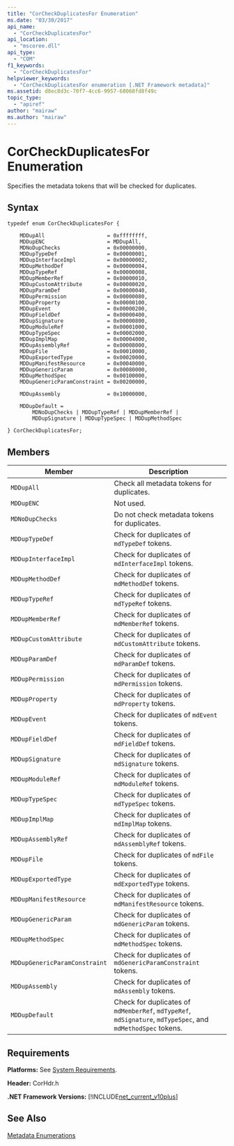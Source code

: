 ```yaml
---
title: "CorCheckDuplicatesFor Enumeration"
ms.date: "03/30/2017"
api_name: 
  - "CorCheckDuplicatesFor"
api_location: 
  - "mscoree.dll"
api_type: 
  - "COM"
f1_keywords: 
  - "CorCheckDuplicatesFor"
helpviewer_keywords: 
  - "CorCheckDuplicatesFor enumeration [.NET Framework metadata]"
ms.assetid: d8ec8d3c-70f7-4cc6-9957-68068fd8f49c
topic_type: 
  - "apiref"
author: "mairaw"
ms.author: "mairaw"
---
```

# CorCheckDuplicatesFor Enumeration
Specifies the metadata tokens that will be checked for duplicates.  
  
## Syntax  
  
```  
typedef enum CorCheckDuplicatesFor {  
  
    MDDupAll                    = 0xffffffff,  
    MDDupENC                    = MDDupAll,  
    MDNoDupChecks               = 0x00000000,  
    MDDupTypeDef                = 0x00000001,  
    MDDupInterfaceImpl          = 0x00000002,  
    MDDupMethodDef              = 0x00000004,  
    MDDupTypeRef                = 0x00000008,  
    MDDupMemberRef              = 0x00000010,  
    MDDupCustomAttribute        = 0x00000020,  
    MDDupParamDef               = 0x00000040,  
    MDDupPermission             = 0x00000080,  
    MDDupProperty               = 0x00000100,  
    MDDupEvent                  = 0x00000200,  
    MDDupFieldDef               = 0x00000400,  
    MDDupSignature              = 0x00000800,  
    MDDupModuleRef              = 0x00001000,  
    MDDupTypeSpec               = 0x00002000,  
    MDDupImplMap                = 0x00004000,  
    MDDupAssemblyRef            = 0x00008000,  
    MDDupFile                   = 0x00010000,  
    MDDupExportedType           = 0x00020000,  
    MDDupManifestResource       = 0x00040000,  
    MDDupGenericParam           = 0x00080000,  
    MDDupMethodSpec             = 0x00100000,  
    MDDupGenericParamConstraint = 0x00200000,  
  
    MDDupAssembly               = 0x10000000,  
  
    MDDupDefault =   
        MDNoDupChecks | MDDupTypeRef | MDDupMemberRef |   
        MDDupSignature | MDDupTypeSpec | MDDupMethodSpec  
  
} CorCheckDuplicatesFor;  
```  
  
## Members  
  
|Member|Description|  
|------------|-----------------|  
|`MDDupAll`|Check all metadata tokens for duplicates.|  
|`MDDupENC`|Not used.|  
|`MDNoDupChecks`|Do not check metadata tokens for duplicates.|  
|`MDDupTypeDef`|Check for duplicates of `mdTypeDef` tokens.|  
|`MDDupInterfaceImpl`|Check for duplicates of `mdInterfaceImpl` tokens.|  
|`MDDupMethodDef`|Check for duplicates of `mdMethodDef` tokens.|  
|`MDDupTypeRef`|Check for duplicates of `mdTypeRef` tokens.|  
|`MDDupMemberRef`|Check for duplicates of `mdMemberRef` tokens.|  
|`MDDupCustomAttribute`|Check for duplicates of `mdCustomAttribute` tokens.|  
|`MDDupParamDef`|Check for duplicates of `mdParamDef` tokens.|  
|`MDDupPermission`|Check for duplicates of `mdPermission` tokens.|  
|`MDDupProperty`|Check for duplicates of `mdProperty` tokens.|  
|`MDDupEvent`|Check for duplicates of `mdEvent` tokens.|  
|`MDDupFieldDef`|Check for duplicates of `mdFieldDef` tokens.|  
|`MDDupSignature`|Check for duplicates of `mdSignature` tokens.|  
|`MDDupModuleRef`|Check for duplicates of `mdModuleRef` tokens.|  
|`MDDupTypeSpec`|Check for duplicates of `mdTypeSpec` tokens.|  
|`MDDupImplMap`|Check for duplicates of `mdImplMap` tokens.|  
|`MDDupAssemblyRef`|Check for duplicates of `mdAssemblyRef` tokens.|  
|`MDDupFile`|Check for duplicates of `mdFile` tokens.|  
|`MDDupExportedType`|Check for duplicates of `mdExportedType` tokens.|  
|`MDDupManifestResource`|Check for duplicates of `mdManifestResource` tokens.|  
|`MDDupGenericParam`|Check for duplicates of `mdGenericParam` tokens.|  
|`MDDupMethodSpec`|Check for duplicates of `mdMethodSpec` tokens.|  
|`MDDupGenericParamConstraint`|Check for duplicates of `mdGenericParamConstraint` tokens.|  
|`MDDupAssembly`|Check for duplicates of `mdAssembly` tokens.|  
|`MDDupDefault`|Check for duplicates of `mdMemberRef`, `mdTypeRef`, `mdSignature`, `mdTypeSpec`, and `mdMethodSpec` tokens.|  
  
## Requirements  
 **Platforms:** See [System Requirements](../../../../docs/framework/get-started/system-requirements.md).  
  
 **Header:** CorHdr.h  
  
 **.NET Framework Versions:** [!INCLUDE[net_current_v10plus](../../../../includes/net-current-v10plus-md.md)]  
  
## See Also  
 [Metadata Enumerations](../../../../docs/framework/unmanaged-api/metadata/metadata-enumerations.md)
